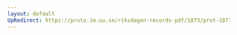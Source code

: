 ```yaml
---
layout: default
UpRedirect: https://pruto.im.uu.se/riksdagen-records-pdf/1873/prot-1873--fk--305/prot-1873--fk--305_005.pdf
---
```

